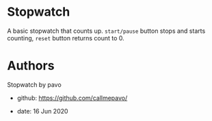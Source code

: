 # Stopwatch
A basic stopwatch that counts up.  `start/pause` button stops and starts counting, `reset` button returns count to 0.

# Authors
Stopwatch by pavo

+ github: https://github.com/callmepavo/

+ date: 16 Jun 2020 